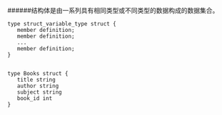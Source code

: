 ######结构体是由一系列具有相同类型或不同类型的数据构成的数据集合。
```
type struct_variable_type struct {
   member definition;
   member definition;
   ...
   member definition;
}


type Books struct {
   title string
   author string
   subject string
   book_id int
}
```